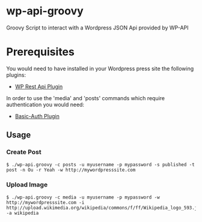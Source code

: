 # wp-api-groovy
Groovy Script to interact with a Wordpress JSON Api provided by WP-API 
# Prerequisites

You would need to have installed in your Wordpress press site the following plugins: 

- [WP Rest Api Plugin](http://wp-api.org)

In order to use the 'media' and 'posts' commands which require authentication you would need: 

- [Basic-Auth Plugin](https://github.com/WP-API/Basic-Auth)


## Usage


### Create Post

    $ ./wp-api.groovy -c posts -u myusername -p mypassword -s published -t post -n Ou -r Yeah -w http://mywordpresssite.com
    
### Upload Image

    $ ./wp-api.groovy -c media -u myusername -p mypassword -w http://mywordpresssite.com -i http://upload.wikimedia.org/wikipedia/commons/f/ff/Wikipedia_logo_593.jpg -a wikipedia

